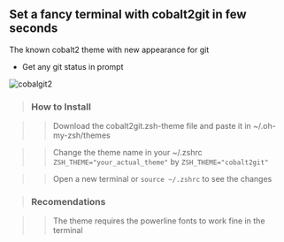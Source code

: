 ## Set a fancy terminal with cobalt2git in few seconds
The known cobalt2 theme with new appearance for git

* Get any git status in prompt

![cobalgit2](https://c1.staticflickr.com/5/4455/37479560894_51eb00d484_b.jpg)


> ### How to Install

>> Download the cobalt2git.zsh-theme file and paste it in ~/.oh-my-zsh/themes

>> Change the theme name in your ~/.zshrc `ZSH_THEME="your_actual_theme"` by `ZSH_THEME="cobalt2git"`

>> Open a new terminal or `source ~/.zshrc` to see the changes

> ### Recomendations

>> The theme requires the powerline fonts to work fine in the terminal
